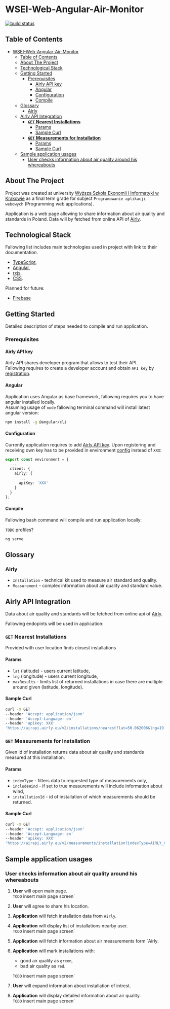 # WSEI-Web-Angular-Air-Monitor

[![build status](https://github.com/cafetamine/WSEI-Web-Angular-Air-Monitor/workflows/Build/badge.svg)](https://github.com/cafetamine/WSEI-Web-Angular-Air-Monitor/actions)

## Table of Contents

- [WSEI-Web-Angular-Air-Monitor](#wsei-web-angular-air-monitor)
  - [Table of Contents](#table-of-contents)
  - [About The Project](#about-the-project)
  - [Technological Stack](#technological-stack)
  - [Getting Started](#getting-started)
    - [Prerequisites](#prerequisites)
      - [Airly API key](#airly-api-key)
      - [Angular](#angular)
      - [Configuration](#configuration)
      - [Compile](#compile)
  - [Glossary](#glossary)
    - [Airly](#airly)
  - [Airly API Integration](#airly-api-integration)
    - [**`GET`** **Nearest Installations**](#get-nearest-installations)
      - [Params](#params)
      - [Sample Curl](#sample-curl)
    - [**`GET`** **Measurements for Installation**](#get-measurements-for-installation)
      - [Params](#params-1)
      - [Sample Curl](#sample-curl-1)
  - [Sample application usages](#sample-application-usages)
    - [User checks information about air quality around his whereabouts](#user-checks-information-about-air-quality-around-his-whereabouts)

## About The Project

Project was created at university [Wyższa Szkoła Ekonomii i Informatyki w Krakowie](https://wsei.edu.pl/) as a final term grade for subject `Programowanie aplikacji webowych` (Programming web applications).

Application is a web page allowing to share information about air quality and standards in Poland. Data will by fetched from online API of [Airly](https://airly.eu/en/).

## Technological Stack

Fallowing list includes main technologies used in project with link to their documentation.

- [TypeScript](https://www.typescriptlang.org/docs),
- [Angular](https://angular.io/docs),
- [rxjs](http://reactivex.io/rxjs/class/es6/Observable.js~Observable.html),
- [CSS](https://devdocs.io/css/).

Planned for future:

- [Firebase](https://firebase.google.com/docs)

## Getting Started

Detailed description of steps needed to compile and run application.

### Prerequisites

#### Airly API key

Airly API shares developer program that allows to test their API.  
Fallowing requires to create a developer account and obtain `API key` by [registration](https://developer.airly.eu/register).

#### Angular

Application uses Angular as base framework, fallowing requires you to have angular installed locally.  
Assuming usage of `node` fallowing terminal command will install latest angular version:

```bash
npm install -g @angular/cli
```

#### Configuration

Currently application requires to add [Airly API key](####Airly-API-key).
Upon registering and receiving own key has to be provided in environment [config](./src/environments/environment.ts) instead of `XXX`:

```ts
export const environment = {
  ...
  client: {
    airly: {
      ...
      apiKey: 'XXX'
    }
  }
};

```

#### Compile

Fallowing bash command will compile and run application locally:

`TODO` profiles?

```bash
ng serve
```

## Glossary

### Airly

- `Installation` - technical kit used to measure air standard and quality.
- `Measurement` - complex information about air quality and standard value.

## Airly API Integration

Data about air quality and standards will be fetched from online api of [Airly](https://developer.airly.eu/api).

Fallowing endopints will be used in application:

### **`GET`** **Nearest Installations**

Provided with user location finds closest installations

#### Params

- `lat` (latitude) - users current latitude,
- `lng` (longitude) - users current longitude,
- `maxResults` - limits list of returned installations in case there are multiple around given (latitude, longitude).

#### Sample Curl

```bash
curl -X GET
--header 'Accept: application/json'
--header 'Accept-Language: en'
--header 'apikey: XXX'
'https://airapi.airly.eu/v2/installations/nearest?lat=50.062006&lng=19.940984&maxDistanceKM=3&maxResults=1'

```

### **`GET`** **Measurements for Installation**

Given id of installation returns data about air quality and standards measured at this installation.

#### Params

- `indexType` - filters data to requested type of measurements only,
- `includeWind` - if set to true measurements will include information about wind,
- `installationId` - id of installation of which measurements should be returned.

#### Sample Curl

```bash
curl -X GET
--header 'Accept: application/json'
--header 'Accept-Language: en'
--header 'apikey: XXX'
'https://airapi.airly.eu/v2/measurements/installation?indexType=AIRLY_CAQI&installationId=204'

```

## Sample application usages

### User checks information about air quality around his whereabouts

1. **User** will open main page.  
   `TODO` insert main page screen`
2. **User** will agree to share his location.
3. **Application** will fetch installation data from `Airly`.
4. **Application** will display list of installations nearby user.  
   `TODO` insert main page screen`
5. **Application** will fetch information about air measurements form `Airly.
6. **Application** will mark installations with:
   - good air quality as `green`,
   - bad air quality as `red`.

    `TODO` insert main page screen`
7. **User** will expand information about installation of intrest.
8. **Application** will display detailed information about air quality.  
    `TODO` insert main page screen`
